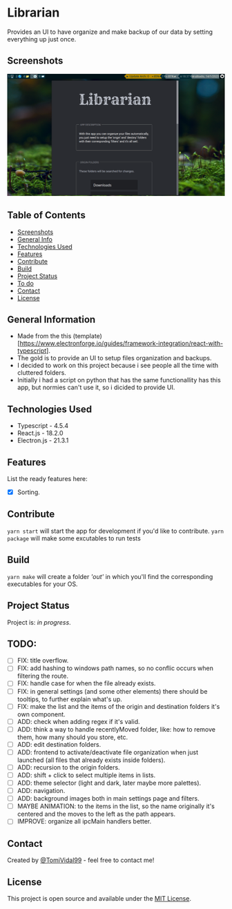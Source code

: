 # Librarian

Provides an UI to have organize and make backup of our data by setting everything up just once.

## Screenshots

![Example screenshot](./librarian-screenshot.png)

<!-- If you have screenshots you'd like to share, include them here. -->

## Table of Contents

- [Screenshots](#screenshots)
- [General Info](#general-information)
- [Technologies Used](#technologies-used)
- [Features](#features)
- [Contribute](#development)
- [Build](#build)
- [Project Status](#project-status)
- [To do](#todo)
- [Contact](#contact)
- [License](#license)

## General Information

<!--- Provide general information about your project here.-->

- Made from the this (template)[https://www.electronforge.io/guides/framework-integration/react-with-typescript].
- The gold is to provide an UI to setup files organization and backups.
- I decided to work on this project because i see people all the time with cluttered folders.
- Initially i had a script on python that has the same functionallity has this app, but normies can't use it, so i dicided to provide UI.

<!-- You don't have to answer all the questions - just the ones relevant to your project. -->

## Technologies Used

- Typescript - 4.5.4
- React.js - 18.2.0
- Electron.js - 21.3.1

## Features

List the ready features here:

- [x] Sorting.

## Contribute

`yarn start` will start the app for development if you'd like to contribute.
`yarn package` will make some excutables to run tests

## Build

`yarn make` will create a folder _'out'_ in which you'll find the corresponding executables for your OS.

## Project Status

Project is: _in progress_.

<!-- ## Room for Improvement-->
<!--Include areas you believe need improvement / could be improved. Also add TODOs for future development.-->

<!--Room for improvement:-->
<!--- Improvement to be done 1-->
<!--- Improvement to be done 2-->

## TODO:

- [ ] FIX: title overflow.
- [ ] FIX: add hashing to windows path names, so no conflic occurs when filtering the route.
- [ ] FIX: handle case for when the file already exists.
- [ ] FIX: in general settings (and some other elements) there should be tooltips, to further explain what's up.
- [ ] FIX: make the list and the items of the origin and destination folders it's own component.
- [ ] ADD: check when adding regex if it's valid.
- [ ] ADD: think a way to handle recentlyMoved folder, like: how to remove them, how many should you store, etc.
- [ ] ADD: edit destination folders.
- [ ] ADD: frontend to activate/deactivate file organization when just launched (all files that already exists inside folders).
- [ ] ADD: recursion to the origin folders.
- [ ] ADD: shift + click to select multiple items in lists.
- [ ] ADD: theme selector (light and dark, later maybe more palettes).
- [ ] ADD: navigation.
- [ ] ADD: background images both in main settings page and filters.
- [ ] MAYBE ANIMATION: to the items in the list, so the name originally it's centered and the moves to the left as the path appears.
- [ ] IMPROVE: organize all ipcMain handlers better.

## Contact

Created by [@TomiVidal99](https://www.tomasvidal.xyz/) - feel free to contact me!

<!-- Optional -->

## License

This project is open source and available under the [MIT License]().

<!-- You don't have to include all sections - just the one's relevant to your project -->
